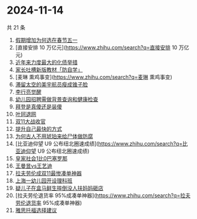 # 2024-11-14

共 21 条

<!-- BEGIN ZHIHUSEARCH -->
<!-- 最后更新时间 Thu Nov 14 2024 17:22:39 GMT+0800 (China Standard Time) -->
1. [假期增加为何选在春节五一](https://www.zhihu.com/search?q=假期增加为何选在春节五一)
1. [直接安排 10 万亿元](https://www.zhihu.com/search?q=直接安排 10 万亿元)
1. [近年来力度最大的化债举措](https://www.zhihu.com/search?q=近年来力度最大的化债举措)
1. [家长吐槽新版教材「防自学」](https://www.zhihu.com/search?q=家长吐槽新版教材「防自学」)
1. [麦琳 熏鸡事变](https://www.zhihu.com/search?q=麦琳 熏鸡事变)
1. [滞留太空的美宇航员瘦成锥子脸](https://www.zhihu.com/search?q=滞留太空的美宇航员瘦成锥子脸)
1. [李行亮觉醒](https://www.zhihu.com/search?q=李行亮觉醒)
1. [幼儿园招聘需做背景查询和健康检查](https://www.zhihu.com/search?q=幼儿园招聘需做背景查询和健康检查)
1. [拜登是真傻还是装傻](https://www.zhihu.com/search?q=拜登是真傻还是装傻)
1. [叶珂退网](https://www.zhihu.com/search?q=叶珂退网)
1. [双11大战收官](https://www.zhihu.com/search?q=双11大战收官)
1. [提升自己最快的方式](https://www.zhihu.com/search?q=提升自己最快的方式)
1. [为何古人不用琥珀来给尸体做防腐](https://www.zhihu.com/search?q=为何古人不用琥珀来给尸体做防腐)
1. [比亚迪仰望 U9 公布纽北圈速成绩](https://www.zhihu.com/search?q=比亚迪仰望 U9 公布纽北圈速成绩)
1. [皇家社会1比0巴塞罗那](https://www.zhihu.com/search?q=皇家社会1比0巴塞罗那)
1. [王曼昱vs王艺迪](https://www.zhihu.com/search?q=王曼昱vs王艺迪)
1. [拉夫劳伦成双11最惨凑单神器](https://www.zhihu.com/search?q=拉夫劳伦成双11最惨凑单神器)
1. [上海一幼儿园开设理科班](https://www.zhihu.com/search?q=上海一幼儿园开设理科班)
1. [疑儿子在盒马鲜生摔倒没人扶妈妈砸店](https://www.zhihu.com/search?q=疑儿子在盒马鲜生摔倒没人扶妈妈砸店)
1. [拉夫劳伦退货率 95%成凑单神器](https://www.zhihu.com/search?q=拉夫劳伦退货率 95%成凑单神器)
1. [雅思托福选择建议](https://www.zhihu.com/search?q=雅思托福选择建议)
<!-- END ZHIHUSEARCH -->

